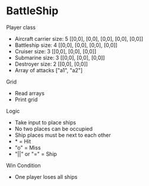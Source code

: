 # BattleShip
Player class
- Aircraft carrier size: 5 [[0,0], [0,0], [0,0], [0,0], [0,0]]
- Battleship size: 4 [[0,0], [0,0], [0,0], [0,0]]
- Cruiser size: 3 [[0,0], [0,0], [0,0]]
- Submarine size: 3 [[0,0], [0,0], [0,0]]
- Destroyer size: 2 [[0,0], [0,0]]
- Array of attacks ["a1", "a2"]

Grid
- Read arrays
- Print grid

Logic
- Take input to place ships
- No two places can be occupied
- Ship places must be next to each other
- \* = Hit
- "o" = Miss
- "||" or "=" = Ship

Win Condition
- One player loses all ships